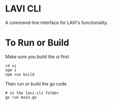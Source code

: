 # LAVI CLI

A command-line interface for LAVI's functionality.


# To Run or Build

Make sure you build the ui first
```
cd ui
npm i
npm run build
```

Then run or build the go code
```
# in the lavi-cli folder
go run main.go
```